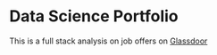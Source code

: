 # Data Science Portfolio
This is a full stack analysis on job offers on [Glassdoor](https://www.glassdoor.co.in/index.htm)


